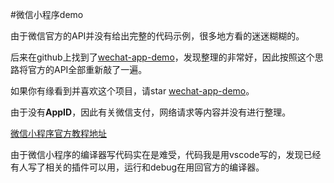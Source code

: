 #微信小程序demo

由于微信官方的API并没有给出完整的代码示例，很多地方看的迷迷糊糊的。

后来在github上找到了[wechat-app-demo](https://github.com/xwartz/wechat-app-demo)，发现整理的非常好，因此按照这个思路将官方的API全部重新敲了一遍。

如果你有缘看到并喜欢这个项目，请star [wechat-app-demo](https://github.com/xwartz/wechat-app-demo)。

由于没有**AppID**，因此有关微信支付，网络请求等内容并没有进行整理。

[微信小程序官方教程地址](https://mp.weixin.qq.com/debug/wxadoc/dev/?t=1476243262796)

由于微信小程序的编译器写代码实在是难受，代码我是用vscode写的，发现已经有人写了相关的插件可以用，运行和debug在用回官方的编译器。